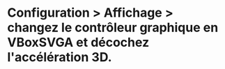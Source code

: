 # Configuration > Affichage > changez le contrôleur graphique en VBoxSVGA et décochez l'accélération 3D.
